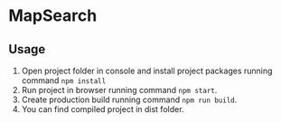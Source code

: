 # MapSearch

## Usage

1. Open project folder in console and install project packages running command `npm install`
2. Run project in browser running command `npm start`.
3. Create production build running command `npm run build`.
4. You can find compiled project in dist folder.

